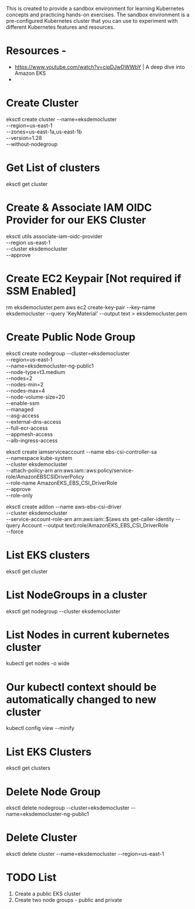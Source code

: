 This is created to provide a sandbox environment for learning Kubernetes concepts and practicing hands-on exercises. The sandbox environment is a pre-configured Kubernetes cluster that you can use to experiment with different Kubernetes features and resources.

# Resources - 
- https://www.youtube.com/watch?v=cipDJwDWWbY | A deep dive into Amazon EKS 
- 

# Create Cluster
eksctl create cluster --name=eksdemocluster \
                      --region=us-east-1 \
                      --zones=us-east-1a,us-east-1b \
                      --version=1.28 \
                      --without-nodegroup

# Get List of clusters
eksctl get cluster                  


# Create & Associate IAM OIDC Provider for our EKS Cluster
eksctl utils associate-iam-oidc-provider \
    --region us-east-1 \
    --cluster eksdemocluster \
    --approve

# Create EC2 Keypair [Not required if SSM Enabled]
rm eksdemocluster.pem
aws ec2 create-key-pair --key-name eksdemocluster --query 'KeyMaterial' --output text > eksdemocluster.pem


# Create Public Node Group   
eksctl create nodegroup --cluster=eksdemocluster \
                       --region=us-east-1 \
                       --name=eksdemocluster-ng-public1 \
                       --node-type=t3.medium \
                       --nodes=2 \
                       --nodes-min=2 \
                       --nodes-max=4 \
                       --node-volume-size=20 \
                       --enable-ssm \
                       --managed \
                       --asg-access \
                       --external-dns-access \
                       --full-ecr-access \
                       --appmesh-access \
                       --alb-ingress-access 



eksctl create iamserviceaccount --name ebs-csi-controller-sa \
    --namespace kube-system \
    --cluster eksdemocluster \
    --attach-policy-arn arn:aws:iam::aws:policy/service-role/AmazonEBSCSIDriverPolicy \
    --role-name AmazonEKS_EBS_CSI_DriverRole \
    --approve  \
    --role-only  

eksctl create addon --name aws-ebs-csi-driver \
    --cluster eksdemocluster \
    --service-account-role-arn arn:aws:iam::$(aws sts get-caller-identity --query Account --output text):role/AmazonEKS_EBS_CSI_DriverRole \
    --force    
                


# List EKS clusters
eksctl get cluster

# List NodeGroups in a cluster
eksctl get nodegroup --cluster eksdemocluster

# List Nodes in current kubernetes cluster
kubectl get nodes -o wide

# Our kubectl context should be automatically changed to new cluster
kubectl config view --minify    

# List EKS Clusters
eksctl get clusters


# Delete Node Group
eksctl delete nodegroup --cluster=eksdemocluster --name=eksdemocluster-ng-public1

# Delete Cluster
eksctl delete cluster --name=eksdemocluster --region=us-east-1


# TODO List 
1. Create a public EKS cluster 
2. Create two node groups - public and private

